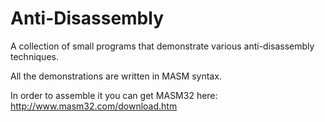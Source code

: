 # Anti-Disassembly
A collection of small programs that demonstrate various anti-disassembly techniques.

All the demonstrations are written in MASM syntax.

In order to assemble it you can get MASM32 here: http://www.masm32.com/download.htm
